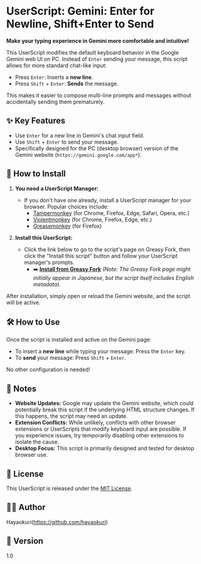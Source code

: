 # UserScript: Gemini: Enter for Newline, Shift+Enter to Send

**Make your typing experience in Gemini more comfortable and intuitive!**

This UserScript modifies the default keyboard behavior in the Google Gemini web UI on PC. Instead of `Enter` sending your message, this script allows for more standard chat-like input:

* Press `Enter`: Inserts a **new line**.
* Press `Shift` + `Enter`: **Sends** the message.

This makes it easier to compose multi-line prompts and messages without accidentally sending them prematurely.

## ✨ Key Features

* Use `Enter` for a new line in Gemini's chat input field.
* Use `Shift` + `Enter` to send your message.
* Specifically designed for the PC (desktop browser) version of the Gemini website (`https://gemini.google.com/app*`).

## 🚀 How to Install

1.  **You need a UserScript Manager:**
    * If you don't have one already, install a UserScript manager for your browser. Popular choices include:
        * [Tampermonkey](https://www.tampermonkey.net/) (for Chrome, Firefox, Edge, Safari, Opera, etc.)
        * [Violentmonkey](https://violentmonkey.github.io/) (for Chrome, Firefox, Edge, etc.)
        * [Greasemonkey](https://www.greasespot.net/) (for Firefox)

2.  **Install this UserScript:**
    * Click the link below to go to the script's page on Greasy Fork, then click the "Install this script" button and follow your UserScript manager's prompts.
        * ➡️ **[Install from Greasy Fork](https://greasyfork.org/ja/scripts/536815-gemini-enter-for-newline-shift-enter-to-send)**
        *(Note: The Greasy Fork page might initially appear in Japanese, but the script itself includes English metadata).*

After installation, simply open or reload the Gemini website, and the script will be active.

## 🛠️ How to Use

Once the script is installed and active on the Gemini page:

* To insert a **new line** while typing your message: Press the `Enter` key.
* To **send** your message: Press `Shift` + `Enter`.

No other configuration is needed!

## 📝 Notes

* **Website Updates:** Google may update the Gemini website, which could potentially break this script if the underlying HTML structure changes. If this happens, the script may need an update.
* **Extension Conflicts:** While unlikely, conflicts with other browser extensions or UserScripts that modify keyboard input are possible. If you experience issues, try temporarily disabling other extensions to isolate the cause.
* **Desktop Focus:** This script is primarily designed and tested for desktop browser use.

## 📜 License

This UserScript is released under the [MIT License](https://opensource.org/licenses/MIT).

## 👨‍💻 Author

Hayaokuri(https://github.com/hayaokuri)

## 📄 Version

1.0
